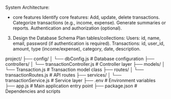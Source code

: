 System Architecture:
- core features
    Identify core features:
    Add, update, delete transactions.
    Categorize transactions (e.g., income, expense).
    Generate summaries or reports.
    Authentication and authorization (optional).

3. Design the Database Schema
Plan tables/collections:
Users: id, name, email, password (if authentication is required).
Transactions: id, user_id, amount, type (income/expense), category, date, description.


project/
├── config/
│   └── dbConfig.js           # Database configuration
├── controllers/
│   └── transactionController.js # Controller layer
├── models/
│   └── Transaction.js        # Transaction model class
├── routes/
│   └── transactionRoutes.js  # API routes
├── services/
│   └── transactionService.js # Service layer
├── .env                      # Environment variables
├── app.js                    # Main application entry point
├── package.json              # Dependencies and scripts
